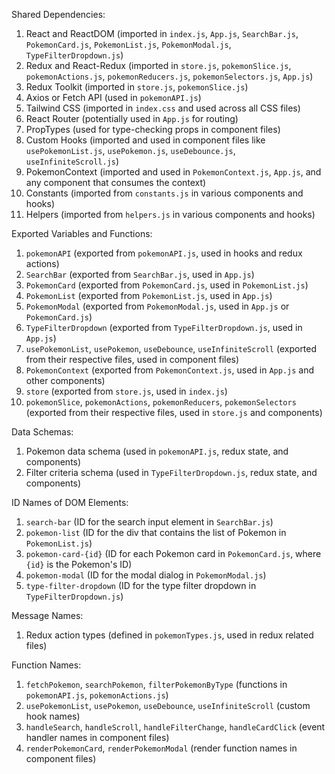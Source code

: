Shared Dependencies:

1. React and ReactDOM (imported in `index.js`, `App.js`, `SearchBar.js`, `PokemonCard.js`, `PokemonList.js`, `PokemonModal.js`, `TypeFilterDropdown.js`)
2. Redux and React-Redux (imported in `store.js`, `pokemonSlice.js`, `pokemonActions.js`, `pokemonReducers.js`, `pokemonSelectors.js`, `App.js`)
3. Redux Toolkit (imported in `store.js`, `pokemonSlice.js`)
4. Axios or Fetch API (used in `pokemonAPI.js`)
5. Tailwind CSS (imported in `index.css` and used across all CSS files)
6. React Router (potentially used in `App.js` for routing)
7. PropTypes (used for type-checking props in component files)
8. Custom Hooks (imported and used in component files like `usePokemonList.js`, `usePokemon.js`, `useDebounce.js`, `useInfiniteScroll.js`)
9. PokemonContext (imported and used in `PokemonContext.js`, `App.js`, and any component that consumes the context)
10. Constants (imported from `constants.js` in various components and hooks)
11. Helpers (imported from `helpers.js` in various components and hooks)

Exported Variables and Functions:

1. `pokemonAPI` (exported from `pokemonAPI.js`, used in hooks and redux actions)
2. `SearchBar` (exported from `SearchBar.js`, used in `App.js`)
3. `PokemonCard` (exported from `PokemonCard.js`, used in `PokemonList.js`)
4. `PokemonList` (exported from `PokemonList.js`, used in `App.js`)
5. `PokemonModal` (exported from `PokemonModal.js`, used in `App.js` or `PokemonCard.js`)
6. `TypeFilterDropdown` (exported from `TypeFilterDropdown.js`, used in `App.js`)
7. `usePokemonList`, `usePokemon`, `useDebounce`, `useInfiniteScroll` (exported from their respective files, used in component files)
8. `PokemonContext` (exported from `PokemonContext.js`, used in `App.js` and other components)
9. `store` (exported from `store.js`, used in `index.js`)
10. `pokemonSlice`, `pokemonActions`, `pokemonReducers`, `pokemonSelectors` (exported from their respective files, used in `store.js` and components)

Data Schemas:

1. Pokemon data schema (used in `pokemonAPI.js`, redux state, and components)
2. Filter criteria schema (used in `TypeFilterDropdown.js`, redux state, and components)

ID Names of DOM Elements:

1. `search-bar` (ID for the search input element in `SearchBar.js`)
2. `pokemon-list` (ID for the div that contains the list of Pokemon in `PokemonList.js`)
3. `pokemon-card-{id}` (ID for each Pokemon card in `PokemonCard.js`, where `{id}` is the Pokemon's ID)
4. `pokemon-modal` (ID for the modal dialog in `PokemonModal.js`)
5. `type-filter-dropdown` (ID for the type filter dropdown in `TypeFilterDropdown.js`)

Message Names:

1. Redux action types (defined in `pokemonTypes.js`, used in redux related files)

Function Names:

1. `fetchPokemon`, `searchPokemon`, `filterPokemonByType` (functions in `pokemonAPI.js`, `pokemonActions.js`)
2. `usePokemonList`, `usePokemon`, `useDebounce`, `useInfiniteScroll` (custom hook names)
3. `handleSearch`, `handleScroll`, `handleFilterChange`, `handleCardClick` (event handler names in component files)
4. `renderPokemonCard`, `renderPokemonModal` (render function names in component files)